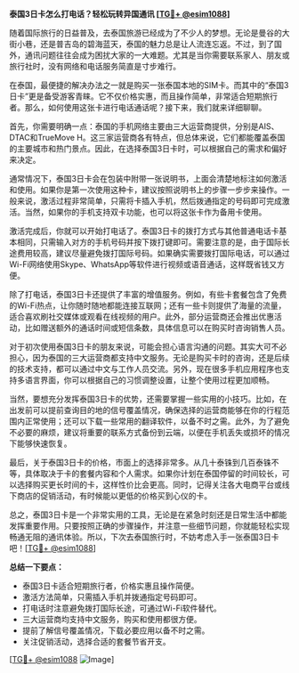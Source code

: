 **泰国3日卡怎么打电话？轻松玩转异国通讯 [[TG💪+ @esim1088](https://t.me/s/esim1088)]**

随着国际旅行的日益普及，去泰国旅游已经成为了不少人的梦想。无论是曼谷的大街小巷，还是普吉岛的碧海蓝天，泰国的魅力总是让人流连忘返。不过，到了国外，通讯问题往往会成为困扰大家的一大难题。尤其是当你需要联系家人、朋友或旅行社时，没有网络和电话服务简直是寸步难行。

在泰国，最便捷的解决办法之一就是购买一张泰国本地的SIM卡。而其中的“泰国3日卡”更是备受游客青睐。它不仅价格实惠，而且操作简单，非常适合短期旅行者。那么，如何使用这张卡进行电话通话呢？接下来，我们就来详细聊聊。

首先，你需要明确一点：泰国的手机网络主要由三大运营商提供，分别是AIS、DTAC和TrueMove H。这三家运营商各有特点，但总体来说，它们都能覆盖泰国的主要城市和热门景点。因此，在选择泰国3日卡时，可以根据自己的需求和偏好来决定。

通常情况下，泰国3日卡会在包装中附带一张说明书，上面会清楚地标注如何激活和使用。如果你是第一次使用这种卡，建议按照说明书上的步骤一步步来操作。一般来说，激活过程非常简单，只需将卡插入手机，然后拨通指定的号码即可完成激活。当然，如果你的手机支持双卡功能，也可以将这张卡作为备用卡使用。

激活完成后，你就可以开始打电话了。泰国3日卡的拨打方式与其他普通电话卡基本相同，只需输入对方的手机号码并按下拨打键即可。需要注意的是，由于国际长途费用较高，建议尽量避免拨打国际号码。如果确实需要拨打国际电话，可以通过Wi-Fi网络使用Skype、WhatsApp等软件进行视频或语音通话，这样既省钱又方便。

除了打电话，泰国3日卡还提供了丰富的增值服务。例如，有些卡套餐包含了免费的Wi-Fi热点，让你随时随地都能连接互联网；还有一些卡则提供了海量的流量，适合喜欢刷社交媒体或观看在线视频的用户。此外，部分运营商还会推出优惠活动，比如赠送额外的通话时间或短信条数，具体信息可以在购买时咨询销售人员。

对于初次使用泰国3日卡的朋友来说，可能会担心语言沟通的问题。其实大可不必担心，因为泰国的三大运营商都支持中文服务。无论是购买卡时的咨询，还是后续的技术支持，都可以通过中文与工作人员交流。另外，现在很多手机应用程序也支持多语言界面，你可以根据自己的习惯调整设置，让整个使用过程更加顺畅。

当然，要想充分发挥泰国3日卡的优势，还需要掌握一些实用的小技巧。比如，在出发前可以提前查询目的地的信号覆盖情况，确保选择的运营商能够在你的行程范围内正常使用；还可以下载一些常用的翻译软件，以备不时之需。此外，为了避免不必要的麻烦，建议将重要的联系方式备份到云端，以便在手机丢失或损坏的情况下能够快速恢复。

最后，关于泰国3日卡的价格，市面上的选择非常多。从几十泰铢到几百泰铢不等，具体取决于卡的套餐内容和个人需求。如果你计划在泰国停留的时间较长，可以选择购买更长时间的卡，这样性价比会更高。同时，记得关注各大电商平台或线下商店的促销活动，有时候能以更低的价格买到心仪的卡。

总之，泰国3日卡是一个非常实用的工具，无论是在紧急时刻还是日常生活中都能发挥重要作用。只要按照正确的步骤操作，并注意一些细节问题，你就能轻松实现畅通无阻的通讯体验。所以，下次去泰国旅行时，不妨考虑入手一张泰国3日卡吧！[[TG💪+ @esim1088](https://t.me/s/esim1088)]

**总结一下要点：**
- 泰国3日卡适合短期旅行者，价格实惠且操作简便。
- 激活方法简单，只需插入手机并拨通指定号码即可。
- 打电话时注意避免拨打国际长途，可通过Wi-Fi软件替代。
- 三大运营商均支持中文服务，购买和使用都很方便。
- 提前了解信号覆盖情况，下载必要应用以备不时之需。
- 关注促销活动，选择合适的套餐节省开支。

[[TG💪+ @esim1088](https://t.me/s/esim1088) ![Image](https://i.postimg.cc/4NQfJmqS/Snipaste-2025-05-13-00-14-12.png)]